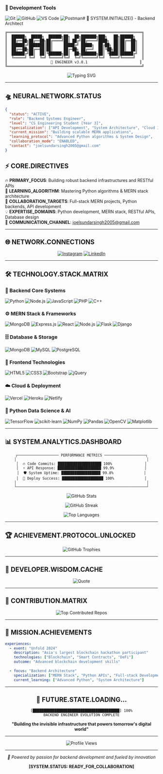 ### **🔧 Development Tools**
![Git](https://img.shields.io/badge/git-000000?style=for-the-badge&logo=git&logoColor=00F5FF&labelColor=1a1a1a)
![GitHub](https://img.shields.io/badge/GitHub-000000?style=for-the-badge&logo=github&logoColor=00F5FF&labelColor=1a1a1a)
![VS Code](https://img.shields.io/badge/VS_Code-000000?style=for-the-badge&logo=visual-studio-code&logoColor=00F5FF&labelColor=1a1a1a)
![Postman](https://img.shields.io/badge/Postman-000000?style=for-the-badge&logo=postman&logoColor=00F5FF&labelColor=1a1a1a)# 🚀 SYSTEM.INITIALIZE() - Backend Architect

```ascii
╔══════════════════════════════════════════════════════════════╗
║  ██████╗  █████╗  ██████╗██╗  ██╗███████╗███╗   ██╗██████╗   ║
║  ██╔══██╗██╔══██╗██╔════╝██║ ██╔╝██╔════╝████╗  ██║██╔══██╗  ║
║  ██████╔╝███████║██║     █████╔╝ █████╗  ██╔██╗ ██║██║  ██║  ║
║  ██╔══██╗██╔══██║██║     ██╔═██╗ ██╔══╝  ██║╚██╗██║██║  ██║  ║
║  ██████╔╝██║  ██║╚██████╗██║  ██╗███████╗██║ ╚████║██████╔╝  ║
║  ╚═════╝ ╚═╝  ╚═╝ ╚═════╝╚═╝  ╚═╝╚══════╝╚═╝  ╚═══╝╚═════╝   ║
║                    🌌 ENGINEER v3.0.1                        ║
╚══════════════════════════════════════════════════════════════╝
```

<div align="center">

![Typing SVG](https://readme-typing-svg.herokuapp.com?font=Orbitron&weight=700&size=30&duration=3000&pause=1000&color=00F5FF&center=true&vCenter=true&width=600&lines=Backend+Systems+Architect;API+Infrastructure+Engineer;Cloud+Native+Developer;Microservices+Specialist)

</div>

---

## 🛸 **NEURAL.NETWORK.STATUS**

```json
{
  "status": "ACTIVE",
  "role": "Backend Systems Engineer",
  "level": "CS Engineering Student [Year 3]",
  "specialization": ["API Development", "System Architecture", "Cloud Infrastructure"],
  "current_mission": "Building scalable MERN applications",
  "learning_protocol": "Advanced Python algorithms & System Design",
  "collaboration_mode": "ENABLED",
  "contact": "joelsundarsingh2005@gmail.com"
}
```

## ⚡ **CORE.DIRECTIVES**

🔥 **PRIMARY_FOCUS**: Building robust backend infrastructures and RESTful APIs  
🧠 **LEARNING_ALGORITHM**: Mastering Python algorithms & MERN stack architecture  
🤝 **COLLABORATION_TARGETS**: Full-stack MERN projects, Python backends, API development  
💡 **EXPERTISE_DOMAINS**: Python development, MERN stack, RESTful APIs, Database design  
📡 **COMMUNICATION_CHANNEL**: joelsundarsingh2005@gmail.com  

---

## 🌐 **NETWORK.CONNECTIONS**

<div align="center">

[![Instagram](https://img.shields.io/badge/Instagram-000000?style=for-the-badge&logo=Instagram&logoColor=00F5FF&labelColor=000000)](https://www.instagram.com/jazzy_joel10/) 
[![LinkedIn](https://img.shields.io/badge/LinkedIn-000000?style=for-the-badge&logo=linkedin&logoColor=00F5FF&labelColor=000000)](https://www.linkedin.com/in/joel-sundarsingh-738443252/)

</div>

---

## 🛠️ **TECHNOLOGY.STACK.MATRIX**

### **🔧 Backend Core Systems**
![Python](https://img.shields.io/badge/Python-000000?style=for-the-badge&logo=python&logoColor=00F5FF&labelColor=1a1a1a)
![Node.js](https://img.shields.io/badge/Node.js-000000?style=for-the-badge&logo=node.js&logoColor=00F5FF&labelColor=1a1a1a)
![JavaScript](https://img.shields.io/badge/JavaScript-000000?style=for-the-badge&logo=javascript&logoColor=00F5FF&labelColor=1a1a1a)
![PHP](https://img.shields.io/badge/PHP-000000?style=for-the-badge&logo=php&logoColor=00F5FF&labelColor=1a1a1a)
![C++](https://img.shields.io/badge/C++-000000?style=for-the-badge&logo=c%2B%2B&logoColor=00F5FF&labelColor=1a1a1a)

### **⚙️ MERN Stack & Frameworks**
![MongoDB](https://img.shields.io/badge/MongoDB-000000?style=for-the-badge&logo=mongodb&logoColor=00F5FF&labelColor=1a1a1a)
![Express.js](https://img.shields.io/badge/Express.js-000000?style=for-the-badge&logo=express&logoColor=00F5FF&labelColor=1a1a1a)
![React](https://img.shields.io/badge/React-000000?style=for-the-badge&logo=react&logoColor=00F5FF&labelColor=1a1a1a)
![Node.js](https://img.shields.io/badge/Node.js-000000?style=for-the-badge&logo=node.js&logoColor=00F5FF&labelColor=1a1a1a)
![Flask](https://img.shields.io/badge/Flask-000000?style=for-the-badge&logo=flask&logoColor=00F5FF&labelColor=1a1a1a)
![Django](https://img.shields.io/badge/Django-000000?style=for-the-badge&logo=django&logoColor=00F5FF&labelColor=1a1a1a)

### **🗄️ Database & Storage**
![MongoDB](https://img.shields.io/badge/MongoDB-000000?style=for-the-badge&logo=mongodb&logoColor=00F5FF&labelColor=1a1a1a)
![MySQL](https://img.shields.io/badge/MySQL-000000?style=for-the-badge&logo=mysql&logoColor=00F5FF&labelColor=1a1a1a)
![PostgreSQL](https://img.shields.io/badge/PostgreSQL-000000?style=for-the-badge&logo=postgresql&logoColor=00F5FF&labelColor=1a1a1a)

### **🎨 Frontend Technologies**
![HTML5](https://img.shields.io/badge/HTML5-000000?style=for-the-badge&logo=html5&logoColor=00F5FF&labelColor=1a1a1a)
![CSS3](https://img.shields.io/badge/CSS3-000000?style=for-the-badge&logo=css3&logoColor=00F5FF&labelColor=1a1a1a)
![Bootstrap](https://img.shields.io/badge/Bootstrap-000000?style=for-the-badge&logo=bootstrap&logoColor=00F5FF&labelColor=1a1a1a)
![jQuery](https://img.shields.io/badge/jQuery-000000?style=for-the-badge&logo=jquery&logoColor=00F5FF&labelColor=1a1a1a)

### **☁️ Cloud & Deployment**
![Vercel](https://img.shields.io/badge/Vercel-000000?style=for-the-badge&logo=vercel&logoColor=00F5FF&labelColor=1a1a1a)
![Heroku](https://img.shields.io/badge/Heroku-000000?style=for-the-badge&logo=heroku&logoColor=00F5FF&labelColor=1a1a1a)
![Netlify](https://img.shields.io/badge/Netlify-000000?style=for-the-badge&logo=netlify&logoColor=00F5FF&labelColor=1a1a1a)

### **🤖 Python Data Science & AI**
![TensorFlow](https://img.shields.io/badge/TensorFlow-000000?style=for-the-badge&logo=TensorFlow&logoColor=00F5FF&labelColor=1a1a1a)
![scikit-learn](https://img.shields.io/badge/scikit--learn-000000?style=for-the-badge&logo=scikit-learn&logoColor=00F5FF&labelColor=1a1a1a)
![NumPy](https://img.shields.io/badge/numpy-000000?style=for-the-badge&logo=numpy&logoColor=00F5FF&labelColor=1a1a1a)
![Pandas](https://img.shields.io/badge/pandas-000000?style=for-the-badge&logo=pandas&logoColor=00F5FF&labelColor=1a1a1a)
![OpenCV](https://img.shields.io/badge/OpenCV-000000?style=for-the-badge&logo=opencv&logoColor=00F5FF&labelColor=1a1a1a)
![Matplotlib](https://img.shields.io/badge/Matplotlib-000000?style=for-the-badge&logo=matplotlib&logoColor=00F5FF&labelColor=1a1a1a)

---

## 📊 **SYSTEM.ANALYTICS.DASHBOARD**

<div align="center">

```
┌─────────────────── PERFORMANCE METRICS ───────────────────┐
│                                                            │
│  🔥 Code Commits: ████████████████████ 100%               │
│  ⚡ API Response: ████████████████████ 99.9%              │
│  🛡️ System Uptime: ██████████████████ 99.8%              │
│  🚀 Deploy Success: ███████████████████ 100%              │
│                                                            │
└────────────────────────────────────────────────────────────┘
```

![GitHub Stats](https://github-readme-stats.vercel.app/api?username=joel2995&theme=vision-friendly-dark&hide_border=true&include_all_commits=true&count_private=true&bg_color=0D1117&title_color=00F5FF&text_color=FFFFFF&icon_color=00F5FF)

![GitHub Streak](https://github-readme-streak-stats.herokuapp.com/?user=joel2995&theme=vision-friendly-dark&hide_border=true&background=0D1117&stroke=00F5FF&ring=00F5FF&fire=FF6B6B&currStreakLabel=00F5FF)

![Top Languages](https://github-readme-stats.vercel.app/api/top-langs/?username=joel2995&theme=vision-friendly-dark&hide_border=true&include_all_commits=true&count_private=true&layout=compact&bg_color=0D1117&title_color=00F5FF&text_color=FFFFFF)

</div>

---

## 🏆 **ACHIEVEMENT.PROTOCOL.UNLOCKED**

<div align="center">

![GitHub Trophies](https://github-profile-trophy.vercel.app/?username=joel2995&theme=matrix&no-frame=true&no-bg=true&margin-w=4&column=7)

</div>

---

## 💭 **DEVELOPER.WISDOM.CACHE**

<div align="center">

![Quote](https://quotes-github-readme.vercel.app/api?type=horizontal&theme=radical&border=true)

</div>

---

## 🎯 **CONTRIBUTION.MATRIX**

<div align="center">

![Top Contributed Repos](https://github-contributor-stats.vercel.app/api?username=joel2995&limit=5&theme=dark&combine_all_yearly_contributions=true)

</div>

---

## 🌟 **MISSION.ACHIEVEMENTS**

```yaml
experiences:
  - event: "Unfold 2024"
    description: "Asia's largest blockchain hackathon participant"
    technologies: ["Blockchain", "Smart Contracts", "DeFi"]
    outcome: "Advanced blockchain development skills"
  
  - focus: "Backend Architecture"
    specialization: ["MERN Stack", "Python APIs", "Full-stack Development"]
    current_learning: ["Advanced Python", "System Architecture"]
```

---

<div align="center">

## 🔮 **FUTURE.STATE.LOADING...**

```
[████████████████████████████████████████] 100%
BACKEND ENGINEER EVOLUTION COMPLETE
```

**"Building the invisible infrastructure that powers tomorrow's digital world"**

---

<img src="https://visitcount.itsvg.in/api?id=joel2995&icon=0&color=0&pretty=true" alt="Profile Views" />

</div>

---

<div align="center">

*🚀 Powered by passion for backend development and fueled by innovation*

**[SYSTEM.STATUS: READY_FOR_COLLABORATION]**

</div>
